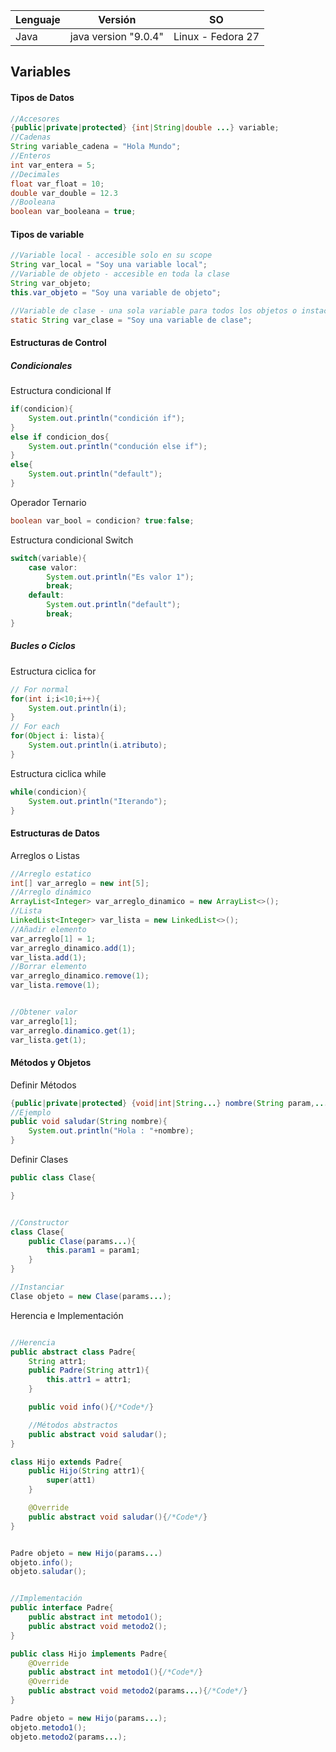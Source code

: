 | Lenguaje | Versión              | SO                |
| -------- | ---------------------| ----------------- |
| Java     | java version "9.0.4" | Linux - Fedora 27 |

## Variables
#### Tipos de Datos
```java
//Accesores
{public|private|protected} {int|String|double ...} variable;
//Cadenas
String variable_cadena = "Hola Mundo";
//Enteros
int var_entera = 5;
//Decimales
float var_float = 10;
double var_double = 12.3
//Booleana
boolean var_booleana = true;
```
#### Tipos de variable
```java
//Variable local - accesible solo en su scope
String var_local = "Soy una variable local";
//Variable de objeto - accesible en toda la clase
String var_objeto;
this.var_objeto = "Soy una variable de objeto";

//Variable de clase - una sola variable para todos los objetos o instacia de la clase
static String var_clase = "Soy una variable de clase";
```
#### Estructuras de Control

##### Condicionales
Estructura condicional If
```java
if(condicion){
    System.out.println("condición if");
}
else if condicion_dos{
    System.out.println("condución else if");    
}
else{
    System.out.println("default");        
}
```

Operador Ternario
```java
boolean var_bool = condicion? true:false;
```

Estructura condicional Switch
```java
switch(variable){
    case valor:
        System.out.println("Es valor 1");  
        break;
    default:
        System.out.println("default");  
        break;
}
```

##### Bucles o Ciclos
Estructura ciclica for

```java
// For normal
for(int i;i<10;i++){
    System.out.println(i);  
}
// For each
for(Object i: lista){
    System.out.println(i.atributo);  
}
```

Estructura ciclica while
```java
while(condicion){
    System.out.println("Iterando");  
}
```
#### Estructuras de Datos
Arreglos o Listas
```java
//Arreglo estatico
int[] var_arreglo = new int[5];
//Arreglo dinámico
ArrayList<Integer> var_arreglo_dinamico = new ArrayList<>();
//Lista
LinkedList<Integer> var_lista = new LinkedList<>();
//Añadir elemento
var_arreglo[1] = 1;
var_arreglo_dinamico.add(1);
var_lista.add(1);
//Borrar elemento
var_arreglo_dinamico.remove(1);
var_lista.remove(1);


//Obtener valor
var_arreglo[1];
var_arreglo.dinamico.get(1);
var_lista.get(1);
```
#### Métodos y Objetos
Definir Métodos
```java
{public|private|protected} {void|int|String...} nombre(String param,...){}
//Ejemplo
public void saludar(String nombre){
    System.out.println("Hola : "+nombre);  
}
```

Definir Clases
```java
public class Clase{

}


//Constructor
class Clase{
    public Clase(params...){
        this.param1 = param1;
    }
}

//Instanciar
Clase objeto = new Clase(params...);
```

Herencia e Implementación
```java

//Herencia
public abstract class Padre{
    String attr1;
    public Padre(String attr1){
        this.attr1 = attr1;
    }

    public void info(){/*Code*/}

    //Métodos abstractos
    public abstract void saludar();
}

class Hijo extends Padre{
    public Hijo(String attr1){
        super(att1)
    }

    @Override
    public abstract void saludar(){/*Code*/}
}


Padre objeto = new Hijo(params...)
objeto.info();
objeto.saludar();


//Implementación
public interface Padre{
    public abstract int metodo1();
    public abstract void metodo2();
}

public class Hijo implements Padre{
    @Override
    public abstract int metodo1(){/*Code*/}
    @Override
    public abstract void metodo2(params...){/*Code*/}
}

Padre objeto = new Hijo(params...);
objeto.metodo1();
objeto.metodo2(params...);
```